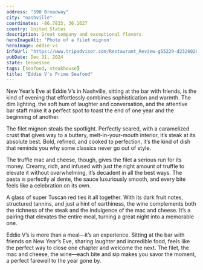```yaml
---
address: "590 Broadway"
city: "nashville"
coordinates: -86.7833, 36.1627
country: United States
description: Great company and exceptional flavors
heroImageAlt: 'Photo of a filet mignon'
heroImage: eddie-vs
infoUrl: "https://www.tripadvisor.com/Restaurant_Review-g55229-d23260207-Reviews-Eddie_V_s_Prime_Seafood-Nashville_Davidson_County_Tennessee.html"
pubDate: Dec 31, 2024
state: tennessee
tags: [seafood, steakhouse]
title: "Eddie V's Prime Seafood"
---
```


New Year’s Eve at Eddie V’s in Nashville, sitting at the bar with friends, is the kind of evening that effortlessly combines sophistication and warmth. The dim lighting, the soft hum of laughter and conversation, and the attentive bar staff make it a perfect spot to toast the end of one year and the beginning of another.

The filet mignon steals the spotlight. Perfectly seared, with a caramelized crust that gives way to a buttery, melt-in-your-mouth interior, it’s steak at its absolute best. Bold, refined, and cooked to perfection, it’s the kind of dish that reminds you why some classics never go out of style.

The truffle mac and cheese, though, gives the filet a serious run for its money. Creamy, rich, and infused with just the right amount of truffle to elevate it without overwhelming, it’s decadent in all the best ways. The pasta is perfectly al dente, the sauce luxuriously smooth, and every bite feels like a celebration on its own.

A glass of super Tuscan red ties it all together. With its dark fruit notes, structured tannins, and just a hint of earthiness, the wine complements both the richness of the steak and the indulgence of the mac and cheese. It’s a pairing that elevates the entire meal, turning a great night into a memorable one.

Eddie V’s is more than a meal—it’s an experience. Sitting at the bar with friends on New Year’s Eve, sharing laughter and incredible food, feels like the perfect way to close one chapter and welcome the next. The filet, the mac and cheese, the wine—each bite and sip makes you savor the moment, a perfect farewell to the year gone by.